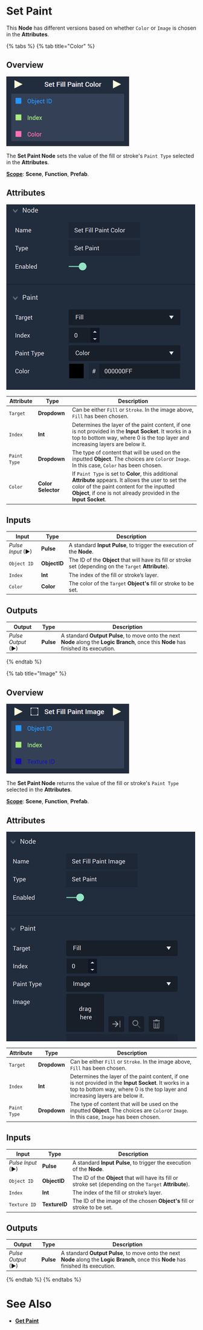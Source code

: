 # Set Paint


This **Node** has different versions based on whether `Color` or `Image` is chosen in the **Attributes**. 


{% tabs %}
{% tab title="Color" %}

## Overview

![The Set Paint Node with Fill Target and Color Paint Type.](../../../.gitbook/assets/setfillpaintcolornode.png)

The **Set Paint Node** sets the value of the fill or stroke's `Paint Type` selected in the **Attributes**.

[**Scope**](../../overview.md#scopes): **Scene**, **Function**, **Prefab**.

## Attributes

![The Set Paint Node with Fill Target and Color Paint Type Attributes.](../../../.gitbook/assets/setfillpaintcolorattsreal.png)

|Attribute|Type|Description|
|---|---|---|
|`Target`|**Dropdown**|Can be either `Fill` or `Stroke`. In the image above, `Fill` has been chosen.|
|`Index`|**Int**|Determines the layer of the paint content, if one is not provided in the **Input Socket**. It works in a top to bottom way, where 0 is the top layer and increasing layers are below it.|
|`Paint Type`|**Dropdown**|The type of content that will be used on the inputted **Object**. The choices are `Color`or `Image`. In this case, `Color` has been chosen.| 
|`Color`|**Color Selector**|If `Paint Type` is set to **Color**, this additional **Attribute** appears. It allows the user to set the color of the paint content for the inputted **Object**, if one is not already provided in the **Input Socket**.

## Inputs

|Input|Type|Description|
|---|---|---|
|*Pulse Input* (►)|**Pulse**|A standard **Input Pulse**, to trigger the execution of the **Node**.|
|`Object ID`|**ObjectID**|The ID of the **Object** that will have its fill or stroke set (depending on the `Target` **Attribute**).|
|`Index`|**Int**|The index of the fill or stroke’s layer.| 
|`Color`|**Color**|The color of the `Target` **Object's** fill or stroke to be set.|

## Outputs

|Output|Type|Description|
|---|---|---|
|*Pulse Output* (►)|**Pulse**|A standard **Output Pulse**, to move onto the next **Node** along the **Logic Branch**, once this **Node** has finished its execution.|


{% endtab %}

{% tab title="Image" %}


## Overview

![The Set Paint Node with Fill Target and Image Paint Type.](../../../.gitbook/assets/setfillpaintimageatts.png)

The **Set Paint Node** returns the value of the fill or stroke's `Paint Type` selected in the **Attributes**.

[**Scope**](../../overview.md#scopes): **Scene**, **Function**, **Prefab**.

## Attributes

![The Set Paint Node with Fill Target and Image Paint Type Attributes.](../../../.gitbook/assets/setfillpaintimageattsreal.png)

|Attribute|Type|Description|
|---|---|---|
|`Target`|**Dropdown**|Can be either `Fill` or `Stroke`. In the image above, `Fill` has been chosen.|
|`Index`|**Int**|Determines the layer of the paint content, if one is not provided in the **Input Socket**. It works in a top to bottom way, where 0 is the top layer and increasing layers are below it.|
|`Paint Type`|**Dropdown**|The type of content that will be used on the inputted **Object**. The choices are `Color`or `Image`. In this case, `Image` has been chosen.| 

## Inputs

|Input|Type|Description|
|---|---|---|
|*Pulse Input* (►)|**Pulse**|A standard **Input Pulse**, to trigger the execution of the **Node**.|
|`Object ID`|**ObjectID**|The ID of the **Object** that will have its fill or stroke set (depending on the `Target` **Attribute**).|
|`Index`|**Int**|The index of the fill or stroke’s layer.| 
|`Texture ID`|**TextureID**|The ID of the image of the chosen **Object's** fill or stroke to be set.|

## Outputs

|Output|Type|Description|
|---|---|---|
|*Pulse Output* (►)|**Pulse**|A standard **Output Pulse**, to move onto the next **Node** along the **Logic Branch**, once this **Node** has finished its execution.|




{% endtab %}
{% endtabs %}

# See Also

* [**Get Paint**](getpaint.md)
